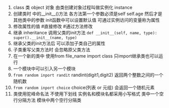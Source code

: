 1. class 类 object 对象 由类创建对象过程叫做实例化 instance
2. 创建类时 中的__init__()方法 各方法第一个参数必须是self self.age 然后才是其他类中的参数 init函数中可以设置默认值  可通过实例访问的变量称为属性 
3. 修改属性的值 
 #直接修改
 #通过方法修改 
4. 继承 inheritance 调用父类的init方法     `def __init__(self, name, type):  super().__init__(name, type)`
5. 继承父类的init方法后 可以添加子类自己的属性 
6. 子类重写父类方法时 会忽略原父类方法 
7. 在一个新的类中 使用from file_name import class 只import继承类也可以运行 
8. 一个模块中可以引入另一个模块 
9. `from random inport randit` randint(digit1,digit2) 返回两个整数之间的一个随机数
10. `from random inport choice` choice(列表 or 元组) 会返回一个随机元素 
11. 类使用驼峰命名法 不使用下划线 实例名和模块名都采用小写格式 类中一个空行分隔方法 模块中两个空行分隔类